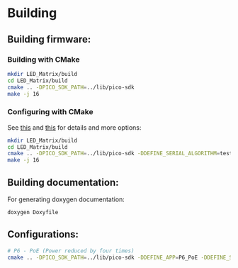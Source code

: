 # Building
## Building firmware:
### Building with CMake
```bash
mkdir LED_Matrix/build
cd LED_Matrix/build
cmake .. -DPICO_SDK_PATH=../lib/pico-sdk
make -j 16
```

### Configuring with CMake
See [this](https://github.com/daveythacher/LED_Matrix_RP2040/blob/main/LED_Matrix/CMakeLists.txt) and [this](https://github.com/daveythacher/LED_Matrix_RP2040/blob/main/doc/Configuration.md) for details and more options:
```bash
mkdir LED_Matrix/build
cd LED_Matrix/build
cmake .. -DPICO_SDK_PATH=../lib/pico-sdk -DDEFINE_SERIAL_ALGORITHM=test -DDEFINE_MATRIX_ALGORITM=BCM -DDEFINE_MULTIPLEX_ALGORITHM=Direct -DDEFINE_MULTIPLEX_SCAN=4 -DDEFINE_COLUMNS=16 -DDEFINE_MAX_RGB_LED_STEPS=512 -DDEFINE_MATRIX_DCLOCK=21.0 -DDEFINE_BLANK_TIME=6 -DDEFINE_MIN_REFRESH=1500
make -j 16
```

## Building documentation:
For generating doxygen documentation:
```bash
doxygen Doxyfile
```

## Configurations:
```bash
# P6 - PoE (Power reduced by four times)
cmake .. -DPICO_SDK_PATH=../lib/pico-sdk -DDEFINE_APP=P6_PoE -DDEFINE_SERIAL_ALGORITHM=uart -DDEFINE_MULTIPLEX_ALGORITHM=Decoder -DDEFINE_MATRIX_ALGORITM=S_BCM -DDEFINE_SERIAL_RGB_TYPE=RGB24 -DDEFINE_MULTIPLEX_SCAN=8 -DDEFINE_COLUMNS=32 -DDEFINE_MAX_RGB_LED_STEPS=2048 -DDEFINE_S_PWM_SEG=4 -DDEFINE_MATRIX_DCLOCK=17.0 -DDEFINE_SERIAL_UART_BAUD=7800000 -DDEFINE_BLANK_TIME=6 -DDEFINE_FPS=30 -DDEFINE_MIN_REFRESH=3000
```